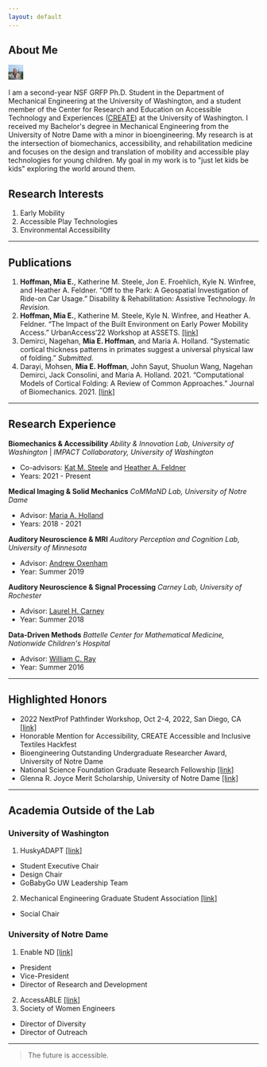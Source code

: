 ```yaml
---
layout: default
---
```


## About Me

<img class="profile-picture" src="headshot-June-2022.jpg" alt = "Mia Hoffman" width = 30>

I am a second-year NSF GRFP Ph.D. Student in the Department of Mechanical Engineering at the University of Washington, and a student member of the Center for Research and Education on Accessible Technology and Experiences ([CREATE](https://create.uw.edu/)) at the University of Washington. I received my Bachelor's degree in Mechanical Engineering from the University of Notre Dame with a minor in bioengineering. My research is at the intersection of biomechanics, accessibility, and rehabilitation medicine and focuses on the design and translation of mobility and accessible play technologies for young children. My goal in my work is to "just let kids be kids" exploring the world around them. 

## Research Interests
1. Early Mobility
2. Accessible Play Technologies
3. Environmental Accessibility

---
## Publications

1. **Hoffman, Mia E.**, Katherine M. Steele, Jon E. Froehlich, Kyle N. Winfree, and Heather A. Feldner.  “Off to the Park: A Geospatial Investigation of Ride-on Car Usage.” Disability & Rehabilitation: Assistive Technology. _In Revision._
2. **Hoffman, Mia E.**, Katherine M. Steele, Kyle N. Winfree, and Heather A. Feldner.  “The Impact of the Built Environment on Early Power Mobility Access.” UrbanAccess’22 Workshop at ASSETS. [[link]](https://accessiblecities.github.io/UrbanAccess2022/#accepted-papers)
3. Demirci, Nagehan, **Mia E. Hoffman**, and Maria A. Holland. “Systematic cortical thickness patterns in primates suggest a universal physical law of folding.” _Submitted._
4. Darayi, Mohsen, **Mia E. Hoffman**, John Sayut, Shuolun Wang, Nagehan Demirci, Jack Consolini, and Maria A. Holland. 2021. “Computational Models of Cortical Folding: A Review of Common Approaches.” Journal of Biomechanics. 2021. [[link]](https://doi.org/10.1016/j.jbiomech.2021.110851)

---
## Research Experience
**Biomechanics & Accessibility**
_Ability & Innovation Lab, University of Washington_ | _IMPACT Collaboratory, University of Washington_
- Co-advisors: [Kat M. Steele](https://www.me.washington.edu/facultyfinder/kat-m-steele) and [Heather A. Feldner](https://impactco.rehab.washington.edu/team/heather-feldner/)
- Years: 2021 - Present

**Medical Imaging & Solid Mechanics**
_CoMMaND Lab, University of Notre Dame_
- Advisor: [Maria A. Holland](https://engineering.nd.edu/faculty/maria-holland/)
- Years: 2018 - 2021

**Auditory Neuroscience & MRI**
_Auditory Perception and Cognition Lab, University of Minnesota_
- Advisor: [Andrew Oxenham](https://med.umn.edu/bio/ent-faculty/andrew-oxenham)
- Year: Summer 2019

**Auditory Neuroscience & Signal Processing**
_Carney Lab, University of Rochester_
- Advisor: [Laurel H. Carney](https://www.urmc.rochester.edu/people/27094648-laurel-h-carney)
- Year: Summer 2018

**Data-Driven Methods**
_Battelle Center for Mathematical Medicine, Nationwide Children's Hospital_
- Advisor: [William C. Ray](https://pediatricsnationwide.org/2022/02/09/featured-researcher-will-ray/)
- Year: Summer 2016

---
## Highlighted Honors
- 2022 NextProf Pathfinder Workshop, Oct 2-4, 2022, San Diego, CA [[link]](https://jacobsschool.ucsd.edu/news/release/3524)
- Honorable Mention for Accessibility, CREATE Accessible and Inclusive Textiles Hackfest 
- Bioengineering Outstanding Undergraduate Researcher Award, University of Notre Dame
- National Science Foundation Graduate Research Fellowship [[link]](https://engineering.nd.edu/news/engineering-students-receive-2021-nsf-graduate-research-fellowships/)
- Glenna R. Joyce Merit Scholarship, University of Notre Dame [[link]](https://scholars.nd.edu/awards/list-of-awards/glenna-r-joyce-scholarship/)

---
## Academia Outside of the Lab
### University of Washington
1. HuskyADAPT [[link]](https://depts.washington.edu/adaptuw/)
- Student Executive Chair
- Design Chair 
- GoBabyGo UW Leadership Team
2. Mechanical Engineering Graduate Student Association [[link]](https://www.me.washington.edu/gsa)
- Social Chair

### University of Notre Dame
1. Enable ND [[link]](https://sites.google.com/a/nd.edu/enable-nd/home)
- President
- Vice-President
- Director of Research and Development
2. AccessABLE [[link]](https://www.instagram.com/ndaccess_able/)
3. Society of Women Engineers
- Director of Diversity
- Director of Outreach

---
> The future is accessible.
